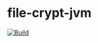 # file-crypt-jvm
[![Build](https://github.com/corootine/file-crypt-jvm/workflows/Build/badge.svg)](https://github.com/corootine/file-crypt-jvm/actions)